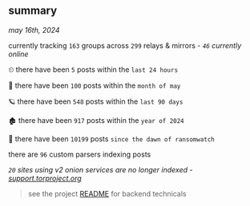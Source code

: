 
## summary
_may 16th, 2024_

currently tracking `163` groups across `299` relays & mirrors - _`46` currently online_

⏲ there have been `5` posts within the `last 24 hours`

🦈 there have been `100` posts within the `month of may`

🪐 there have been `548` posts within the `last 90 days`

🏚 there have been `917` posts within the `year of 2024`

🦕 there have been `10199` posts `since the dawn of ransomwatch`

there are `96` custom parsers indexing posts

_`20` sites using v2 onion services are no longer indexed - [support.torproject.org](https://support.torproject.org/onionservices/v2-deprecation/)_

> see the project [README](https://github.com/joshhighet/ransomwatch#ransomwatch--) for backend technicals
